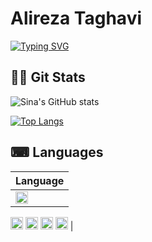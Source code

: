 # Alireza Taghavi
[![Typing SVG](https://readme-typing-svg.demolab.com?font=Rubik+80s+Fade&size=25&duration=8888&pause=1000&color=00FF10&width=435&lines=Software+Engineer;Front-end+Developer;UI+Developer;Back-end+Developer;Full-stack+Developer)](https://git.io/typing-svg)


## 🐱‍👤 Git Stats
![Sina's GitHub stats](https://github-readme-stats.vercel.app/api?username=Alireza-Taghavi&show_icons=true&theme=gotham&hide_border=true&card_width=450)

[![Top Langs](https://github-readme-stats.vercel.app/api/top-langs/?username=Alireza-Taghavi&hide_progress=false&theme=gotham&hide_border=true&card_width=450&layout=compact)](https://github.com/anuraghazra/github-readme-stats)


## ⌨ Languages 
| Language |
| -------- |
| <img src="https://cdn.jsdelivr.net/npm/programming-languages-logos/src/javascript/javascript.png" alt="JavaScript" width="20"/> 
 <img src="https://cdn.jsdelivr.net/npm/programming-languages-logos/src/typescript/typescript.png" alt="TypeScript" width="20"/> 
 <img src="https://cdn.jsdelivr.net/npm/programming-languages-logos/src/java/java.png" alt="Java" width="20"/> 
 <img src="https://cdn.jsdelivr.net/npm/programming-languages-logos/src/html/html.png" alt="HTML" width="20"/> 
 <img src="https://cdn.jsdelivr.net/npm/programming-languages-logos/src/css/css.png" alt="CSS" width="20"/> |
